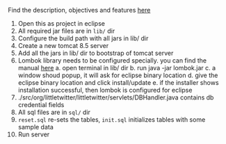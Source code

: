 Find the description, objectives and features [here](https://docs.google.com/document/d/1T4aY3V217nW8-nuqcLnUf_MiMWuC4puRzr35suoU8S8/edit?usp=sharing)
1. Open this as project in eclipse
2. All required jar files are in `lib/` dir
3. Configure the build path with all jars in lib/ dir
4. Create a new tomcat 8.5 server
5. Add all the jars in lib/ dir to bootstrap of tomcat server
6. Lombok library needs to be configured specially. you can find the manual [here](https://howtodoinjava.com/automation/lombok-eclipse-installation-examples/)
	a. open terminal in lib/ dir
	b. run java -jar lombok.jar
	c. a window shoud popup, it will ask for eclipse binary location
	d. give the eclipse binary location and click install/update
	e. if the installer shows installation successful, then lombok is configured for eclipse
7. ./src/org/littletwitter/littletwitter/servlets/DBHandler.java contains db credential fields
8. All sql files are in `sql/` dir
9. `reset.sql` re-sets the tables, `init.sql` initializes tables with some sample data
10. Run server
